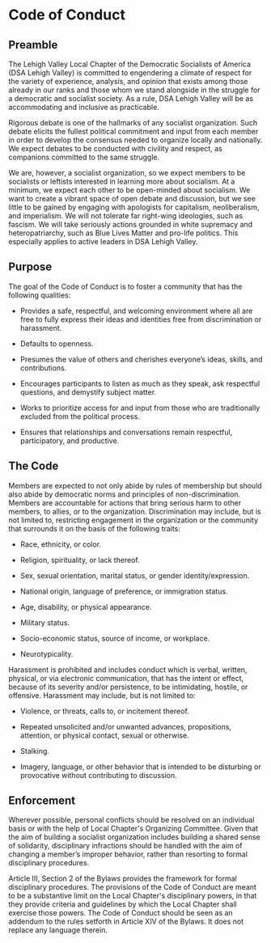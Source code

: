 # Code of Conduct

## Preamble

The Lehigh Valley Local Chapter of the Democratic Socialists of America (DSA Lehigh Valley) is committed to engendering a climate of respect for the variety of experience, analysis, and opinion that exists among those already in our ranks and those whom we stand alongside in the struggle for a democratic and socialist society. As a rule, DSA Lehigh Valley will be as accommodating and inclusive as practicable.

Rigorous debate is one of the hallmarks of any socialist organization. Such debate elicits the fullest political commitment and input from each member in order to develop the consensus needed to organize locally and nationally. We expect debates to be conducted with civility and respect, as companions committed to the same struggle. 

We are, however, a socialist organization, so we expect members to be socialists or leftists interested in learning more about socialism. At a minimum, we expect each other to be open-minded about socialism. We want to create a vibrant space of open debate and discussion, but we see little to be gained by engaging with apologists for capitalism, neoliberalism, and imperialism. We will not tolerate far right-wing ideologies, such as fascism. We will take seriously actions grounded in white supremacy and heteropatriarchy, such as Blue Lives Matter and pro-life politics. This especially applies to active leaders in DSA Lehigh Valley.

## Purpose

The goal of the Code of Conduct is to foster a community that has the following qualities:

* Provides a safe, respectful, and welcoming environment where all are free to fully express their ideas and identities free from discrimination or harassment.

* Defaults to openness.

* Presumes the value of others and cherishes everyone’s ideas, skills, and contributions.

* Encourages participants to listen as much as they speak, ask respectful questions, and demystify subject matter.

* Works to prioritize access for and input from those who are traditionally excluded from the political process.

* Ensures that relationships and conversations remain respectful, participatory, and productive.

## The Code

Members are expected to not only abide by rules of membership but should also abide by democratic norms and principles of non-discrimination. Members are accountable for actions that bring serious harm to other members, to allies, or to the organization. Discrimination may include, but is not limited to, restricting engagement in the organization or the community that surrounds it on the basis of the following traits:

* Race, ethnicity, or color.

* Religion, spirituality, or lack thereof.

* Sex, sexual orientation, marital status, or gender identity/expression.

* National origin, language of preference, or immigration status.

* Age, disability, or physical appearance.

* Military status.

* Socio-economic status, source of income, or workplace.

* Neurotypicality.

Harassment is prohibited and includes conduct which is verbal, written, physical, or via electronic communication, that has the intent or effect, because of its severity and/or persistence, to be intimidating, hostile, or offensive. Harassment may include, but is not limited to:

* Violence, or threats, calls to, or incitement thereof.

* Repeated unsolicited and/or unwanted advances, propositions, attention, or physical contact, sexual or otherwise.

* Stalking.

* Imagery, language, or other behavior that is intended to be disturbing or provocative without contributing to discussion.

## Enforcement

Wherever possible, personal conflicts should be resolved on an individual basis or with the help of Local Chapter's Organizing Committee. Given that the aim of building a socialist organization includes building a shared sense of solidarity, disciplinary infractions should be handled with the aim of changing a member’s improper behavior, rather than resorting to formal disciplinary procedures.

Article III, Section 2 of the Bylaws provides the framework for formal disciplinary procedures. The provisions of the Code of Conduct are meant to be a substantive limit on the Local Chapter's disciplinary powers, in that they provide criteria and guidelines by which the Local Chapter shall exercise those powers. The Code of Conduct should be seen as an addendum to the rules setforth in Article XIV of the Bylaws. It does not replace any language therein. 